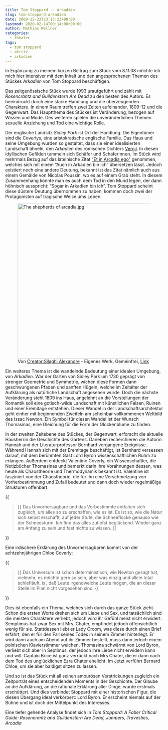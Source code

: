 ```yaml
---
title: Tom Stoppard -- Arkadien
slug: tom-stoppard-arkadien
date: 2008-12-22T23:13:23+00:00
lastmod: 2020-02-14T00:14:08+00:00
author: Mathias Wellner
categories:
  - theater
tags:
  - tom stoppard
  - akitiv
  - arkadien
---
```

In Ergänzung zu meinem kurzen Beitrag zum Stück vom 8.11.08 möchte ich mich hier intensiver mit dem Inhalt und den angesprochenen Themen des Stückes _Arkadien_ von Tom Stoppard beschäftigen.
<!--more-->

Das zeitgenössische Stück wurde 1993 uraufgeführt und zählt mit _Rosencrantz and Guildenstern Are Dead_ zu den besten des Autors. Es beeindruckt durch eine starke Handlung und die überzeugenden Charaktere. In einem Raum treffen zwei Zeiten aufeinander, 1809-12 und die Gegenwart. Das Hauptthema des Stückes ist Veränderung, bezogen auf Wissen und Mode. Des weiteren spielen die unveränderlichen Themen sexuelle Anziehung und Tod eine wichtige Rolle.

Der englische Landsitz _Sidley Park_ ist Ort der Handlung. Die Eigentümer sind die Coverlys, eine aristokratische englische Familie. Das Haus und seine Umgebung wurden so gestaltet, dass sie einer idealisierten Landschaft ähneln, den _Arkadien_ des römischen Dichters [Vergil](http://de.wikipedia.org/wiki/Vergil). In diesen idyllischen Gefilden tummeln sich Schäfer und Schäferinnen. Im Stück wird mehrmals Bezug auf das lateinische Zitat [&#8220;Et in Arcadia ego&#8221;](http://de.wikipedia.org/wiki/Et_in_Arcadia_ego_(Poussin)) genommen, welches sich mit einem &#8220;Auch in Arkadien bin ich&#8221; übersetzen lässt. Jedoch existiert noch eine andere Deutung, bekannt ist das Zitat nämlich auch aus einem Gemälde von Nicolas Poussin, wo es auf einem Grab steht. In diesem Zusammenhang könnte man es auch dem Tod in den Mund legen, der dann höhnisch ausspricht: &#8220;Sogar in Arkadien bin ich&#8221;. Tom Stoppard scheint diese düstere Deutung übernommen zu haben, kommen doch zwei der Protagonisten auf tragische Weise ums Leben.

<figure style="max-width: 699px">
  <a href="https://commons.wikimedia.org/wiki/File:The_shepherds_of_arcadia.jpg#/media/File:The_shepherds_of_arcadia.jpg">
    <img src="https://upload.wikimedia.org/wikipedia/commons/6/66/The_shepherds_of_arcadia.jpg" alt="The shepherds of arcadia.jpg" width="699" height="495">
  </a>
  <figcaption>Von <span class="fn value"><a href="//commons.wikimedia.org/w/index.php?title=Creator:Silaghi_Alexandre&amp;action=edit&amp;redlink=1" class="new" title="Creator:Silaghi Alexandre (page does not exist)">Creator:Silaghi Alexandre</a></span> - <span class="int-own-work" lang="de">Eigenes Werk</span>, Gemeinfrei, <a href="https://commons.wikimedia.org/w/index.php?curid=100837">Link</a></figcaption>
</figure>

Ein weiteres Thema ist die wandelnde Bedeutung einer idealen Umgebung, von _Arkadien_. War der Garten von Sidley Park um 1730 geprägt von strenger Geometrie und Symmetrie, wichen diese Formen dann geschwungenen Pfaden und sanften Hügeln, welche im Zeitalter der Aufklärung als natürliche Landschaft angesehen wurde. Doch die nächste Veränderung steht 1809 ins Haus, angelehnt an die Vorstellungen der Romantik soll eine gotisch-wilde Landschaft mit künstlichen Felsen, Ruinen und einer Eremitage entstehen. Dieser Wandel in der Landschaftsarchitektur geht einher mit beginnenden Zweifeln am scheinbar vollkommenen Weltbild des Issac Newton. Ein Symbol für diesen Wandel ist der Wunsch Thomasinas, eine Gleichung für die Form der Glockenblume zu finden.

In der zweiten Zeitebene des Stückes, der Gegenwart, erforscht die aktuelle Hausherrin die Geschichte des Gartens. Daneben recherchieren die Autorin Hannah und der Literaturprofessor Bernhard vergangene Ereignisse. Während Hannah sich mit der Eremitage beschäftigt, ist Bernhard versessen darauf, mit dem berühmten Gast Lord Byron wissenschaftlichen Ruhm zu erlangen. Außerdem entdeckt Valentine Coverly, ein Wissenschaftler, die Notizbücher Thomasinas und bemerkt darin ihre Vorahnungen dessen, was heute als Chaostheorie und Thermodynamik bekannt ist. Valentine ist fasziniert von der Chaostheorie, die für ihn eine Verschmelzung von Vorherbestimmung und Zufall bedeutet und dann doch wieder regelmäßige Strukturen offenbart.

{{<blockquote>}}
  Das Unvorhersagbare und das Vorbestimmte entfalten sich zugleich, um alles so zu erschaffen, wie es ist. Es ist so, wie die Natur sich selbst erschafft, auf jeder Stufe, die Schneeflocke genauso wie der Schneesturm. Ich find das alles zutiefst beglückend. Wieder ganz am Anfang zu sein und fast nichts zu wissen. 
{{</blockquote>}}

Eine irdischere Erklärung des Unvorhersagbaren kommt von der achtzehnjährigen Chloe Coverly:

{{<blockquote>}}
  Das Universum ist schon deterministisch, wie Newton gesagt hat, vielmehr, es möchte gern so sein, aber was einzig und allein total schiefläuft, is’, daß Leute irgendwelche Leute mögen, die an dieser Stelle im Plan nicht vorgesehen sind. 
{{</blockquote>}}

Dies ist ebenfalls ein Thema, welches sich durch das ganze Stück zieht. Schon die ersten Worte drehen sich um Liebe und Sex, und tatsächlich sind die meisten Charaktere verliebt, jedoch wird ihr Gefühl meist nicht erwidert. Semptimus hat zwar Sex mit Mrs. Chater, empfindet jedoch offensichtlich wenig für sie. Stattdessen liebt er Lady Croom, was diese durch einen Brief erfährt, den er für den Fall seines Todes in seinem Zimmer hinterlegt. Er wird dann auch am Abend auf ihr Zimmer bestellt, muss dann jedoch einem polnischen Klavierstimmer weichen. Thomasina schwärmt von Lord Byron, verliebt sich aber in Septimus, der jedoch ihre Liebe nicht erwidern kann und will. Captain Brice ist ganz verrückt nach Mrs Chater, die er dann nach dem Tod des unglücklichen Ezra Chater ehelicht. Im Jetzt verführt Bernard Chloe, um sie aber baldigst sitzen zu lassen.

Und so ist das Stück mit all seinen amourösen Verstrickungen zugleich ein Zeitporträt eines entscheidenden Moments in der Geschichte. Der Glaube an die Aufklärung, an die rationale Erklärung aller Dinge, wurde erstmals erschüttert. Und dies verbindet Stoppard mit einer historischen Figur, die diesen Übergang ideal verkörpert: Lord Byron. Er erscheint niemals auf der Bühne und ist doch der Mittelpunkt des Interesses.

Eine tiefer gehende Analyse findet sich in _Tom Stoppard: A Faber Critical Guide: Rosencrantz and Guildenstern Are Dead, Jumpers, Travesties, Arcadia_